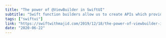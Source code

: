```yaml
---
title: "The power of @ViewBuilder in SwiftUI"
subtitle: "Swift function builders allow us to create APIs which provide a DSL-like syntax. ViewBuilder is one such function builder, and is used by SwiftUI to create views. In this post, Majid shows us how we can build our own reusable SwiftUI views, using ViewBuilder to separate our presentation logic and content."
tags: ["swiftui"]
link: "https://swiftwithmajid.com/2019/12/18/the-power-of-viewbuilder-in-swiftui/"
date: "2020-06-22"
---
```

